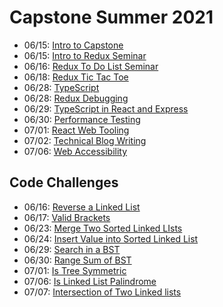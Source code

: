 # Capstone Summer 2021

* 06/15: [Intro to Capstone](https://us02web.zoom.us/rec/share/SxECzhE4VFfovrqI7HcpYk6ubrZOi5i8SIp0OQHfNq9YWDB3oNZp8y3Rb-dCUUJF.e-fgRlLM7vLnvKXN)
* 06/15: [Intro to Redux Seminar](https://us02web.zoom.us/rec/share/ADW0gE84UNxA1hOoUsgzNg70S5V3iCEPtzP52QQs2lLx0EIDX-_X6j0ssQZl2v0x.If-fPF3RAJnvYClX)
* 06/16: [Redux To Do List Seminar](https://us02web.zoom.us/rec/share/uZghZ4BtAUyxLHWmtT2zeKDKLfMAE24HIkfRYdkWWU1lgtEZPia1W4mhzfpUcgIi.LwSB-_Shf2vOuPBZ)
* 06/18: [Redux Tic Tac Toe](https://us02web.zoom.us/rec/share/kiHM1caggMPDjDFdh_79-sgT7aQH3UV1dBoA8MyzAf2DL1tnRjwWb0FuTCEif9z6.4_bw182VWgubbSXJ?startTime=1624024303000)
* 06/28: [TypeScript](https://us02web.zoom.us/rec/share/JLAFAdPMorw3h1PcEPKgTCFiT-Gx0w5rLJ-0C2dVyLQOcLjFbpyYbtkMJxiriHCO.WjLXT31c6elWEf0y?startTime=1624900063000)
* 06/28: [Redux Debugging](https://us02web.zoom.us/rec/share/JLAFAdPMorw3h1PcEPKgTCFiT-Gx0w5rLJ-0C2dVyLQOcLjFbpyYbtkMJxiriHCO.WjLXT31c6elWEf0y?startTime=1624905384000)
* 06/29: [TypeScript in React and Express](https://us02web.zoom.us/rec/share/Gv3v9505C5D6pRBx1ONwjBDUNAkgIBmYRVoGgpKZNqKCpq4XxXhcaUr2-5b5uFFk.Aa3q9em0zzVo-R5O?startTime=1624989817000)
* 06/30: [Performance Testing](https://us02web.zoom.us/rec/share/BBe-R0Lt3rWu3kvW9iFfVSbTw4Sm4R2DCN4c21bzaA9yvLDXgu8TvDczknJX4lK8.enUzXz8HDTVQOpID?startTime=1625072819000)
* 07/01: [React Web Tooling](https://us02web.zoom.us/rec/share/N1XMmIPQTCeS6dHx29blJrAxmZyKU116uxty9tN12RrAQzvaqOUTqAuCrllEI-ye.AkoLianp_lf_D1ID?startTime=1625159193000)
* 07/02: [Technical Blog Writing](https://us02web.zoom.us/rec/share/FZTLeq0r_qSIGYPEht5D-onryXik5Xp2QmL7Pk03Yu9khiXs3kff4fjmkhO8ARiN.UPdwmAh3u2Zog85o?startTime=1625232958000)
* 07/06: [Web Accessibility](https://us02web.zoom.us/rec/share/gIgAh1DT2_2bbRoLMeInRYqE5BsFjJQ4A8Z88KHWkKfKWMoZpaSGNt11S9j4-Jvr.W4sfPJ7CiWJl6_c4?startTime=1625591347000)

## Code Challenges
* 06/16: [Reverse a Linked List](https://us02web.zoom.us/rec/share/szJ_Jzp5W14FImdjpkCzkeE674q6wqV6MVfMN38oAGbYq8XQCevmZ2PMMIBtUhXd.lC0c756cdvRz_QRC)
* 06/17: [Valid Brackets](https://us02web.zoom.us/rec/share/1iVfrIrzG9anbHr-FLpcWZGi1wN_x6jYlcOTKqSFNiIEgLjM-LCvT2vCa-PqGYgZ.Z4wf_IfAGg77qhw9)
* 06/23: [Merge Two Sorted Linked LIsts](https://us02web.zoom.us/rec/share/07pXBJycDWYYk-fnyPLDf4s6pnTMaCBGbukHysgMw1DlaJhSzI3PqtpC3j1iTD9-.rzFHq4Vi3BMLT3-c?startTime=1624454396000)
* 06/24: [Insert Value into Sorted Linked List](https://us02web.zoom.us/rec/share/266fVkTg_nVGZCLKFdNRGMaoYgaavOA2Bec9TJgbSHwWMMCQ329wtEvp4rHBimnO.zLHDjQI7F9by20iS?startTime=1624541323000)
* 06/29: [Search in a BST](https://us02web.zoom.us/rec/share/DOuh70Dy7l9DzmM8XKuQFF87dh4chEr5ciWm7zGa68O9Mw_EauBsM3yV05rsbOTj.HkG6AGuPszlp33ih?startTime=1624973085000)
* 06/30: [Range Sum of BST](https://us02web.zoom.us/rec/share/nAkTNWhdcKbzvYKcQ9QBAmJVM6QP-ApwS1fc079iI-x4gKkaiwxCN9caACUsjYB5.Yyu7jkaxrTjBmznq?startTime=1625059367000)
* 07/01: [Is Tree Symmetric](https://us02web.zoom.us/rec/share/_FqBFcShCyyOsBeaaRWcD5wzhQeuB0AEMhKNNJxe9a2cZyJaCMWrvvOv5IVGQbT1.AXmkpQIWCEbEis80?startTime=1625145859000)
* 07/06: [Is Linked List Palindrome](https://us02web.zoom.us/rec/share/q4cLEHegehTzP26EZzMn6JmPeC_5sxEyhHoa2oAGTA5sNGjxkzD9S62Qu2D0HOEJ.-RkWmLKdkXRTeA-b?startTime=1625578138000)
* 07/07: [Intersection of Two Linked lists](https://us02web.zoom.us/rec/share/lT070ZSVbqYy-pFQxy_pXpxfkMVwAAwPrHcZuxYuiuNKHZ_--IjpnO9OGUHFW_c.xg3EOQRm7G6NlGdP?startTime=1625664569000)
